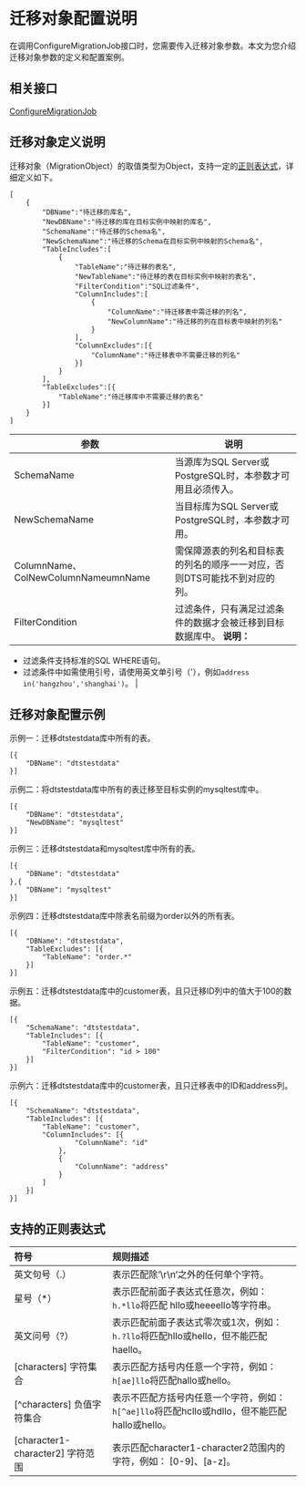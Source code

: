 # 迁移对象配置说明

在调用ConfigureMigrationJob接口时，您需要传入迁移对象参数。本文为您介绍迁移对象参数的定义和配置案例。

## 相关接口

[ConfigureMigrationJob](https://help.aliyun.com/document_detail/162271.html)

## 迁移对象定义说明

迁移对象（MigrationObject）的取值类型为Object，支持一定的[正则表达式](#section_lq9_vca_ql0)，详细定义如下。

```
[
    {
        "DBName":"待迁移的库名",
        "NewDBName":"待迁移的库在目标实例中映射的库名",
        "SchemaName":"待迁移的Schema名",
        "NewSchemaName":"待迁移的Schema在目标实例中映射的Schema名",
        "TableIncludes":[
            {
                "TableName":"待迁移的表名",
                "NewTableName":"待迁移的表在目标实例中映射的表名",
                "FilterCondition":"SQL过滤条件",
                "ColumnIncludes":[
                    {
                        "ColumnName":"待迁移表中需迁移的列名",
                        "NewColumnName":"待迁移的列在目标表中映射的列名"
                    }
                ],
                "ColumnExcludes":[{
                    "ColumnName":"待迁移表中不需要迁移的列名"
                }]
            }
        ],
        "TableExcludes":[{
            "TableName":"待迁移库中不需要迁移的表名"
        }]
    }
]
```

|参数|说明|
|--|--|
|SchemaName|当源库为SQL Server或PostgreSQL时，本参数才可用且必须传入。|
|NewSchemaName|当目标库为SQL Server或PostgreSQL时，本参数才可用。|
|ColumnName、ColNewColumnNameumnName|需保障源表的列名和目标表的列名的顺序一一对应，否则DTS可能找不到对应的列。|
|FilterCondition|过滤条件，只有满足过滤条件的数据才会被迁移到目标数据库中。 **说明：**

-   过滤条件支持标准的SQL WHERE语句。
-   过滤条件中如需使用引号，请使用英文单引号（'），例如`address in('hangzhou','shanghai')`。 |

## 迁移对象配置示例

示例一：迁移dtstestdata库中所有的表。

```
[{
    "DBName": "dtstestdata"
}]
```

示例二：将dtstestdata库中所有的表迁移至目标实例的mysqltest库中。

```
[{
    "DBName": "dtstestdata",
    "NewDBName": "mysqltest"
}]
```

示例三：迁移dtstestdata和mysqltest库中所有的表。

```
[{
    "DBName": "dtstestdata"
},{
    "DBName": "mysqltest"
}]
```

示例四：迁移dtstestdata库中除表名前缀为order以外的所有表。

```
[{
    "DBName": "dtstestdata",
    "TableExcludes": [{
        "TableName": "order.*"
    }]
}]
```

示例五：迁移dtstestdata库中的customer表，且只迁移ID列中的值大于100的数据。

```
[{
    "SchemaName": "dtstestdata",
    "TableIncludes": [{
        "TableName": "customer",
        "FilterCondition": "id > 100"
    }]
}]
```

示例六：迁移dtstestdata库中的customer表，且只迁移表中的ID和address列。

```
[{
    "SchemaName": "dtstestdata",
    "TableIncludes": [{
        "TableName": "customer",
        "ColumnIncludes": [{
                "ColumnName": "id"
            },
            {
                "ColumnName": "address"
            }
        ]
    }]
}]
```

## 支持的正则表达式

|符号|规则描述|
|:-|:---|
|英文句号（.）|表示匹配除‘\\r\\n’之外的任何单个字符。|
|星号（\*）|表示匹配前面子表达式任意次，例如：`h.*llo`将匹配 hllo或heeeello等字符串。|
|英文问号（?）|表示匹配前面子表达式零次或1次，例如：`h.?llo`将匹配hllo或hello，但不能匹配haello。|
|\[characters\] 字符集合|表示匹配方括号内任意一个字符，例如：`h[ae]llo`将匹配hallo或hello。|
|\[^characters\] 负值字符集合|表示不匹配方括号内任意一个字符，例如：`h[^ae]llo`将匹配hcllo或hdllo，但不能匹配hallo或hello。|
|\[character1-character2\] 字符范围|表示匹配character1-character2范围内的字符，例如： \[0-9\]、\[a-z\]。|

